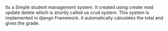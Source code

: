 Its a Simple student management system. It created using create read update delete which is shortly called us crud system. This system is implemented in django Framework. it automatically calculates the total and gives the grade.
